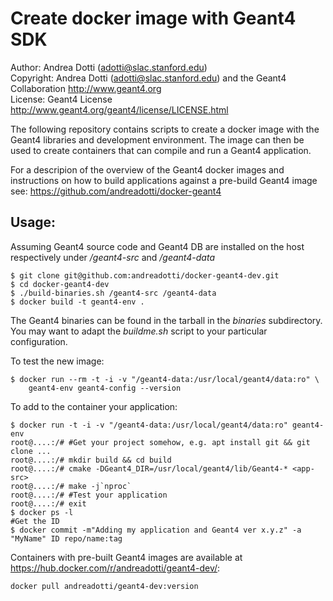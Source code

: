 Create docker image with Geant4 SDK
=================================================

Author: Andrea Dotti (adotti@slac.stanford.edu)  
Copyright: Andrea Dotti (adotti@slac.stanford.edu) and the Geant4 Collaboration <http://www.geant4.org>  
License: Geant4 License <http://www.geant4.org/geant4/license/LICENSE.html>  

The following repository contains scripts to 
create a docker image with the Geant4 libraries and development 
environment. The image can then be used to create containers
that can compile and run a Geant4 application.

For a descripion of the overview of the Geant4 docker images and instructions on how to build
applications against a pre-build Geant4 image see:
<https://github.com/andreadotti/docker-geant4>


Usage:
------
Assuming Geant4 source code and Geant4 DB are installed on the host
respectively under */geant4-src* and */geant4-data*

```
$ git clone git@github.com:andreadotti/docker-geant4-dev.git
$ cd docker-geant4-dev
$ ./build-binaries.sh /geant4-src /geant4-data
$ docker build -t geant4-env .
```

The Geant4 binaries can be found in the tarball in the *binaries* subdirectory.
You may want to adapt the *buildme.sh* script to your particular
configuration.

To test the new image:
```
$ docker run --rm -t -i -v "/geant4-data:/usr/local/geant4/data:ro" \
	geant4-env geant4-config --version
```  

To add to the container your application:
```
$ docker run -t -i -v "/geant4-data:/usr/local/geant4/data:ro" geant4-env
root@....:/# #Get your project somehow, e.g. apt install git && git clone ...
root@....:/# mkdir build && cd build
root@....:/# cmake -DGeant4_DIR=/usr/local/geant4/lib/Geant4-* <app-src>
root@....:/# make -j`nproc`
root@....:/# #Test your application
root@....:/# exit
$ docker ps -l
#Get the ID
$ docker commit -m"Adding my application and Geant4 ver x.y.z" -a "MyName" ID repo/name:tag
```

Containers with pre-built Geant4 images are available at <https://hub.docker.com/r/andreadotti/geant4-dev/>:
```
docker pull andreadotti/geant4-dev:version
```
 
